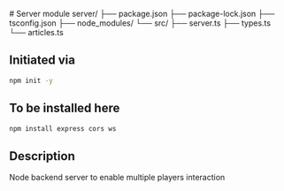 # Server module
server/
├── package.json
├── package-lock.json
├── tsconfig.json
├── node_modules/
└── src/
    ├── server.ts
    ├── types.ts
    └── articles.ts
    
## Initiated via
```bash
npm init -y
```

## To be installed here
```bash
npm install express cors ws
```

## Description
Node backend server to enable multiple players interaction